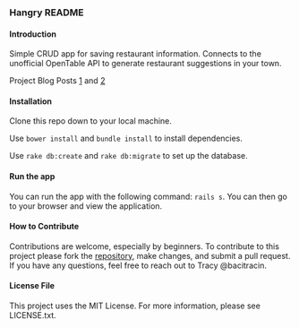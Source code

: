 ### Hangry README
#### Introduction

Simple CRUD app for saving restaurant information. Connects to the unofficial OpenTable API to generate restaurant suggestions in your town. 

Project Blog Posts [1](http://www.tracyctran.com/code/2016/06/26/rails-angular-project-hangry/) and [2](http://www.tracyctran.com/code/2016/07/18/refactoring-hangry/) 

#### Installation

Clone this repo down to your local machine. 

Use `bower install` and `bundle install` to install dependencies. 

Use `rake db:create` and `rake db:migrate` to set up the database. 

#### Run the app

You can run the app with the following command: `rails s`. You can then go to your browser and view the application.

#### How to Contribute

Contributions are welcome, especially by beginners. To contribute to this project please fork the [repository](https://github.com/bacitracin/openTable), make changes, and submit a pull request. If you have any questions, feel free to reach out to Tracy @bacitracin. 

#### License File

This project uses the MIT License. For more information, please see LICENSE.txt.
